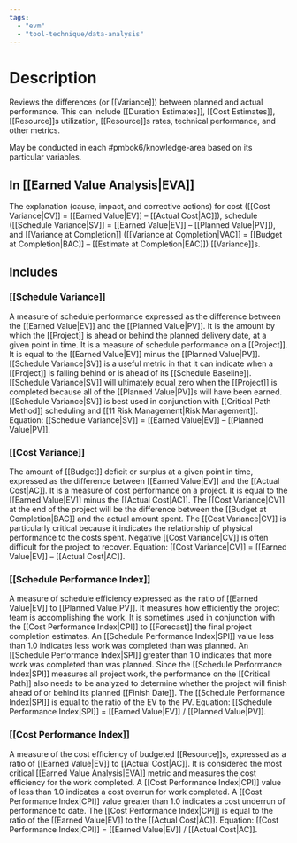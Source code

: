 ```yaml
---
tags:
  - "evm"
  - "tool-technique/data-analysis"
---
```

# Description
Reviews the differences (or [[Variance]]) between planned and actual performance. This can include [[Duration Estimates]], [[Cost Estimates]], [[Resource]]s utilization, [[Resource]]s rates, technical performance, and other metrics.

May be conducted in each #pmbok6/knowledge-area based on its particular variables.
## In [[Earned Value Analysis|EVA]]
The explanation (cause, impact, and corrective actions) for cost ([[Cost Variance|CV]] = [[Earned Value|EV]] – [[Actual Cost|AC]]), schedule ([[Schedule Variance|SV]] = [[Earned Value|EV]] – [[Planned Value|PV]]), and [[Variance at Completion]] ([[Variance at Completion|VAC]] = [[Budget at Completion|BAC]] – [[Estimate at Completion|EAC]]) [[Variance]]s.
## Includes
### [[Schedule Variance]]
A measure of schedule performance expressed as the difference between the [[Earned Value|EV]] and the [[Planned Value|PV]]. It is the amount by which the [[Project]] is ahead or behind the planned delivery date, at a given point in time. It is a measure of schedule performance on a [[Project]]. It is equal to the [[Earned Value|EV]] minus the [[Planned Value|PV]]. [[Schedule Variance|SV]] is a useful metric in that it can indicate when a [[Project]] is falling behind or is ahead of its [[Schedule Baseline]]. [[Schedule Variance|SV]] will ultimately equal zero when the [[Project]] is completed because all of the [[Planned Value|PV]]s will have been earned. [[Schedule Variance|SV]] is best used in conjunction with [[Critical Path Method]] scheduling and [[11 Risk Management|Risk Management]]. Equation: [[Schedule Variance|SV]] = [[Earned Value|EV]] – [[Planned Value|PV]].
### [[Cost Variance]]
The amount of [[Budget]] deficit or surplus at a given point in time, expressed as the difference between [[Earned Value|EV]] and the [[Actual Cost|AC]]. It is a measure of cost performance on a project. It is equal to the [[Earned Value|EV]] minus the [[Actual Cost|AC]]. The [[Cost Variance|CV]] at the end of the project will be the difference between the [[Budget at Completion|BAC]] and the actual amount spent. The [[Cost Variance|CV]] is particularly critical because it indicates the relationship of physical performance to the costs spent. Negative [[Cost Variance|CV]] is often difficult for the project to recover. Equation: [[Cost Variance|CV]] = [[Earned Value|EV]] – [[Actual Cost|AC]].
### [[Schedule Performance Index]]
A measure of schedule efficiency expressed as the ratio of [[Earned Value|EV]] to [[Planned Value|PV]]. It measures how efficiently the project team is accomplishing the work. It is sometimes used in conjunction with the [[Cost Performance Index|CPI]] to [[Forecast]] the final project completion estimates. An [[Schedule Performance Index|SPI]] value less than 1.0 indicates less work was completed than was planned. An [[Schedule Performance Index|SPI]] greater than 1.0 indicates that more work was completed than was planned. Since the [[Schedule Performance Index|SPI]] measures all project work, the performance on the [[Critical Path]] also needs to be analyzed to determine whether the project will finish ahead of or behind its planned [[Finish Date]]. The [[Schedule Performance Index|SPI]] is equal to the ratio of the EV to the PV. Equation: [[Schedule Performance Index|SPI]] = [[Earned Value|EV]] / [[Planned Value|PV]].
### [[Cost Performance Index]] 
A measure of the cost efficiency of budgeted [[Resource]]s, expressed as a ratio of [[Earned Value|EV]] to [[Actual Cost|AC]]. It is considered the most critical [[Earned Value Analysis|EVA]] metric and measures the cost efficiency for the work completed. A [[Cost Performance Index|CPI]] value of less than 1.0 indicates a cost overrun for work completed. A [[Cost Performance Index|CPI]] value greater than 1.0 indicates a cost underrun of performance to date. The [[Cost Performance Index|CPI]] is equal to the ratio of the [[Earned Value|EV]] to the [[Actual Cost|AC]]. Equation: [[Cost Performance Index|CPI]] = [[Earned Value|EV]] / [[Actual Cost|AC]].
